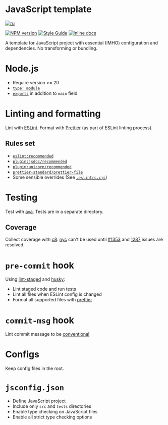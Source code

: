 # JavaScript template

[![ru](https://img.shields.io/badge/lang-ru-%23d52b1e)](./README.ru.md)

[![NPM version][npm-image]][npm-url]
[![Style Guide][style-guide-image]][style-guide-url]
[![Inline docs][docs-image]][docs-url]

[npm-image]: https://img.shields.io/npm/v/@nikolay-borzov/template-javascript.svg
[npm-url]: https://npmjs.org/package/@nikolay-borzov/template-javascript
[style-guide-image]: https://img.shields.io/badge/code_style-standard-brightgreen.svg
[style-guide-url]: https://standardjs.com
[docs-image]: https://inch-ci.org/github/nikolay-borzov/template-javascript.svg?branch=master
[docs-url]: https://inch-ci.org/github/nikolay-borzov/template-javascript

A template for JavaScript project with essential (IMHO) configuration and dependencies. No transforming or bundling.

# Node.js

- Require version >= 20
- [`type: module`](https://nodejs.org/api/esm.html)
- [`exports`](https://nodejs.org/docs/latest-v12.x/api/packages.html#packages_main_entry_point_export) in addition to `main` field

# Linting and formatting

Lint with [ESLint](https://eslint.org). Format with [Prettier](https://prettier.io/) (as part of ESLint linting process).

## Rules set

- [`eslint:recommended`](https://eslint.org/docs/rules/)
- [`plugin:jsdoc/recommended`](https://github.com/gajus/eslint-plugin-jsdoc)
- [`plugin:unicorn/recommended`](https://github.com/sindresorhus/eslint-plugin-unicorn)
- [`prettier-standard/prettier-file`](https://github.com/npetruzzelli/eslint-config-prettier-standard)
- Some sensible overrides (See [`.eslintrc.cjs`](.eslintrc.cjs))

# Testing

Test with [ava](https://github.com/avajs/ava). Tests are in a separate directory.

## Coverage

Collect coverage with [c8](https://github.com/bcoe/c8). [nyc](https://github.com/istanbuljs/nyc) can't be used until [#1353](https://github.com/istanbuljs/nyc/issues/1353) and [1287](https://github.com/istanbuljs/nyc/issues/1287) issues are resolved.

# `pre-commit` hook

Using [lint-staged](https://github.com/okonet/lint-staged) and [husky](https://github.com/typicode/husky):

- Lint staged code and run tests
- Lint all files when ESLint config is changed
- Format all supported files with [prettier](https://prettier.io/4)

# `commit-msg` hook

Lint commit message to be [conventional](https://www.conventionalcommits.org/en/v1.0.0/)

# Configs

Keep config files in the root.

# `jsconfig.json`

- Define JavaScript project
- Include only `src` and `tests` directories
- Enable type checking on JavaScript files
- Enable all strict type checking options
